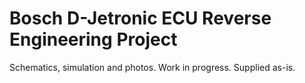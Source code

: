 # Bosch D-Jetronic ECU Reverse Engineering Project

Schematics, simulation and photos. Work in progress. Supplied as-is.

